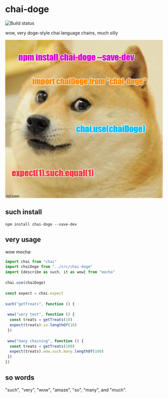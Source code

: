 # chai-doge

![Build status](https://travis-ci.org/n3dst4/chai-doge.svg?branch=master)

wow, very doge-style chai language chains, much silly

![Much summary](img/doge.jpg)


## such install

```
npm install chai-doge --save-dev
```


## very usage

wow mocha:

```js
import chai from "chai"
import chaiDoge from "../src/chai-doge"
import {describe as such, it as wow} from "mocha"

chai.use(chaiDoge)

const expect = chai.expect

such("getTreats", function () {

 wow("very test", function () {
  const treats = getTreats(10)
  expect(treats).so.lengthOf(10)
 })

 wow("many chaining", function () {
  const treats = getTreats(100)
  expect(treats).wow.such.many.lengthOf(100)    
 })
})
```


## so words

"such", "very", "wow", "amaze", "so", "many", and "much".

[doge-meme]: https://imgflip.com/i/1k4sd7

